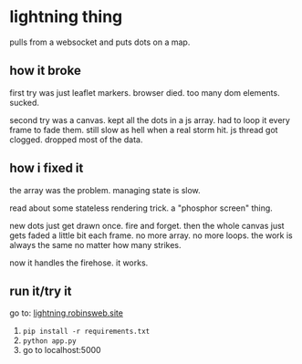 # lightning thing

pulls from a websocket and puts dots on a map.

## how it broke

first try was just leaflet markers. browser died. too many dom elements. sucked.

second try was a canvas. kept all the dots in a js array. had to loop it every frame to fade them. still slow as hell when a real storm hit. js thread got clogged. dropped most of the data.

## how i fixed it

the array was the problem. managing state is slow.

read about some stateless rendering trick. a "phosphor screen" thing.

new dots just get drawn once. fire and forget. then the whole canvas just gets faded a little bit each frame. no more array. no more loops. the work is always the same no matter how many strikes.

now it handles the firehose. it works.

## run it/try it

go to: [lightning.robinsweb.site](https://lightning.robinsweb.site/)

1.  `pip install -r requirements.txt`
2.  `python app.py`
3.  go to localhost:5000
